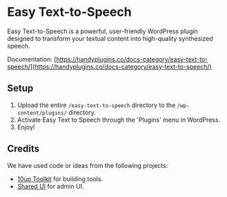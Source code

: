 Easy Text-to-Speech
=============

Easy Text-to-Speech is a powerful, user-friendly WordPress plugin designed to transform your textual content into high-quality synthesized speech.

Documentation: [https://handyplugins.co/docs-category/easy-text-to-speech/](https://handyplugins.co/docs-category/easy-text-to-speech/)

## Setup

1. Upload the entire `/easy-text-to-speech` directory to the `/wp-content/plugins/` directory.
2. Activate Easy Text to Speech through the 'Plugins' menu in WordPress.
3. Enjoy!

## Credits

We have used code or ideas from the following projects:

* [10up Toolkit](https://github.com/10up/10up-toolkit) for building tools.
* [Shared UI](https://github.com/wpmudev/shared-ui) for admin UI.
